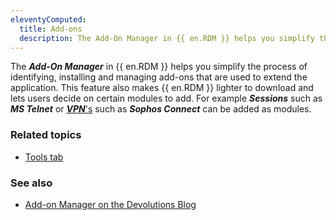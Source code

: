 ```yaml
---
eleventyComputed:
  title: Add-ons
  description: The Add-On Manager in {{ en.RDM }} helps you simplify the process of identifying, installing and managing add-ons that are used to extend the application.
---
```

The ***Add-On Manager*** in {{ en.RDM }} helps you simplify the process of identifying, installing and managing add-ons that are used to extend the application. This feature also makes {{ en.RDM }} lighter to download and lets users decide on certain modules to add. For example ***Sessions*** such as ***MS Telnet*** or [***VPN***'s](/rdm/windows/concepts/basic-concepts/vpn-tunnel-gateway-proxy/) such as ***Sophos Connect*** can be added as modules.

### Related topics  
* [Tools tab](https://docs.devolutions.net/rdm/windows/commands/tools/#managers)   

### See also  
* [Add-on Manager on the Devolutions Blog](https://blog.devolutions.net/2019/06/improved-feature-rdm-add-on-manager/)
